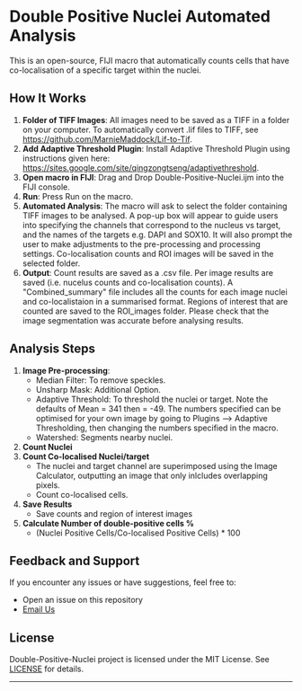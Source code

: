 # Double Positive Nuclei Automated Analysis

This is an open-source, FIJI macro that automatically counts cells that have co-localisation of a specific target within the nuclei.

## How It Works

1. **Folder of TIFF Images**: All images need to be saved as a TIFF in a folder on your computer. To automatically convert .lif files to TIFF, see https://github.com/MarnieMaddock/Lif-to-Tif.
2. **Add Adaptive Threshold Plugin**: Install Adaptive Threshold Plugin using instructions given here: https://sites.google.com/site/qingzongtseng/adaptivethreshold.
3. **Open macro in FIJI**: Drag and Drop Double-Positive-Nuclei.ijm into the FIJI console.
4. **Run**: Press Run on the macro.
5. **Automated Analysis**: The macro will ask to select the folder containing TIFF images to be analysed. A pop-up box will appear to guide users into specifying the channels that correspond to the nucleus vs target, and the names of the targets e.g. DAPI and SOX10. It will also prompt the user to make adjustments to the pre-processing and processing settings. Co-localisation counts and ROI images will be saved in the selected folder.
6. **Output**:  Count results are saved as a .csv file. Per image results are saved (i.e. nucelus counts and co-localisation counts). A "Combined_summary" file includes all the counts for each image nuclei and co-localistaion in a summarised format. Regions of interest that are counted are saved to the ROI_images folder. Please check that the image segmentation was accurate before analysing results.

## Analysis Steps

1. **Image Pre-processing**:
   - Median Filter: To remove speckles.
   - Unsharp Mask: Additional Option.
   - Adaptive Threshold: To threshold the nuclei or target. Note the defaults of Mean = 341 then = -49. The numbers specified can be optimised for your own image by going to Plugins --> Adaptive Thresholding, then changing the numbers specified in the macro.
   - Watershed: Segments nearby nuclei.
2. **Count Nuclei**
3. **Count Co-localised Nuclei/target**
   - The nuclei and target channel are superimposed using the Image Calculator, outputting an image that only inlcludes overlapping pixels.
   - Count co-localised cells.
4. **Save Results**
   - Save counts and region of interest images
5. **Calculate Number of double-positive cells %**
   - (Nuclei Positive Cells/Co-localised Positive Cells) * 100
  


## Feedback and Support
If you encounter any issues or have suggestions, feel free to:

- Open an issue on this repository
- [Email Us](mlm715@uowmail.edu.au)

  
## License
Double-Positive-Nuclei project is licensed under the MIT License. See [LICENSE](https://github.com/MarnieMaddock/ProntoPCR/blob/main/LICENSE) for details.

---- 
